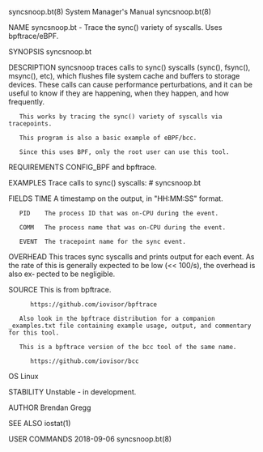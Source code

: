 syncsnoop.bt(8)							    System Manager's Manual						       syncsnoop.bt(8)

NAME
       syncsnoop.bt - Trace the sync() variety of syscalls. Uses bpftrace/eBPF.

SYNOPSIS
       syncsnoop.bt

DESCRIPTION
       syncsnoop  traces calls to sync() syscalls (sync(), fsync(), msync(), etc), which flushes file system cache and buffers to storage devices. These calls
       can cause performance perturbations, and it can be useful to know if they are happening, when they happen, and how frequently.

       This works by tracing the sync() variety of syscalls via tracepoints.

       This program is also a basic example of eBPF/bcc.

       Since this uses BPF, only the root user can use this tool.

REQUIREMENTS
       CONFIG_BPF and bpftrace.

EXAMPLES
       Trace calls to sync() syscalls:
	      # syncsnoop.bt

FIELDS
       TIME   A timestamp on the output, in "HH:MM:SS" format.

       PID    The process ID that was on-CPU during the event.

       COMM   The process name that was on-CPU during the event.

       EVENT  The tracepoint name for the sync event.

OVERHEAD
       This traces sync syscalls and prints output for each event. As the rate of this is generally expected to be low (<< 100/s), the overhead	 is  also  ex‐
       pected to be negligible.

SOURCE
       This is from bpftrace.

	      https://github.com/iovisor/bpftrace

       Also look in the bpftrace distribution for a companion _examples.txt file containing example usage, output, and commentary for this tool.

       This is a bpftrace version of the bcc tool of the same name.

	      https://github.com/iovisor/bcc

OS
       Linux

STABILITY
       Unstable - in development.

AUTHOR
       Brendan Gregg

SEE ALSO
       iostat(1)

USER COMMANDS								  2018-09-06							       syncsnoop.bt(8)
